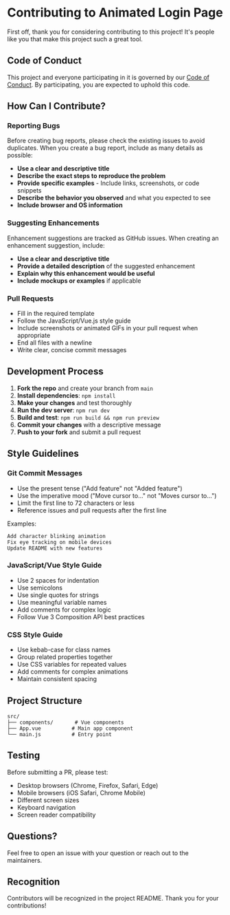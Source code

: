 # Contributing to Animated Login Page

First off, thank you for considering contributing to this project! It's people like you that make this project such a great tool.

## Code of Conduct

This project and everyone participating in it is governed by our [Code of Conduct](CODE_OF_CONDUCT.md). By participating, you are expected to uphold this code.

## How Can I Contribute?

### Reporting Bugs

Before creating bug reports, please check the existing issues to avoid duplicates. When you create a bug report, include as many details as possible:

* **Use a clear and descriptive title**
* **Describe the exact steps to reproduce the problem**
* **Provide specific examples** - Include links, screenshots, or code snippets
* **Describe the behavior you observed** and what you expected to see
* **Include browser and OS information**

### Suggesting Enhancements

Enhancement suggestions are tracked as GitHub issues. When creating an enhancement suggestion, include:

* **Use a clear and descriptive title**
* **Provide a detailed description** of the suggested enhancement
* **Explain why this enhancement would be useful**
* **Include mockups or examples** if applicable

### Pull Requests

* Fill in the required template
* Follow the JavaScript/Vue.js style guide
* Include screenshots or animated GIFs in your pull request when appropriate
* End all files with a newline
* Write clear, concise commit messages

## Development Process

1. **Fork the repo** and create your branch from `main`
2. **Install dependencies**: `npm install`
3. **Make your changes** and test thoroughly
4. **Run the dev server**: `npm run dev`
5. **Build and test**: `npm run build && npm run preview`
6. **Commit your changes** with a descriptive message
7. **Push to your fork** and submit a pull request

## Style Guidelines

### Git Commit Messages

* Use the present tense ("Add feature" not "Added feature")
* Use the imperative mood ("Move cursor to..." not "Moves cursor to...")
* Limit the first line to 72 characters or less
* Reference issues and pull requests after the first line

Examples:
```
Add character blinking animation
Fix eye tracking on mobile devices
Update README with new features
```

### JavaScript/Vue Style Guide

* Use 2 spaces for indentation
* Use semicolons
* Use single quotes for strings
* Use meaningful variable names
* Add comments for complex logic
* Follow Vue 3 Composition API best practices

### CSS Style Guide

* Use kebab-case for class names
* Group related properties together
* Use CSS variables for repeated values
* Add comments for complex animations
* Maintain consistent spacing

## Project Structure

```
src/
├── components/       # Vue components
├── App.vue          # Main app component
└── main.js          # Entry point
```

## Testing

Before submitting a PR, please test:

* Desktop browsers (Chrome, Firefox, Safari, Edge)
* Mobile browsers (iOS Safari, Chrome Mobile)
* Different screen sizes
* Keyboard navigation
* Screen reader compatibility

## Questions?

Feel free to open an issue with your question or reach out to the maintainers.

## Recognition

Contributors will be recognized in the project README. Thank you for your contributions!
